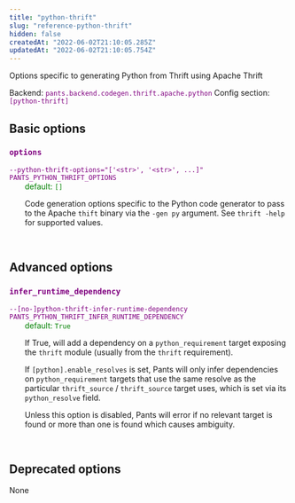 ```yaml
---
title: "python-thrift"
slug: "reference-python-thrift"
hidden: false
createdAt: "2022-06-02T21:10:05.285Z"
updatedAt: "2022-06-02T21:10:05.754Z"
---
```

Options specific to generating Python from Thrift using Apache Thrift

Backend: <span style="color: purple"><code>pants.backend.codegen.thrift.apache.python</code></span>
Config section: <span style="color: purple"><code>[python-thrift]</code></span>

## Basic options

<div style="color: purple">
  <h3><code>options</code></h3>
  <code>--python-thrift-options=&quot;['&lt;str&gt;', '&lt;str&gt;', ...]&quot;</code><br>
  <code>PANTS_PYTHON_THRIFT_OPTIONS</code><br>
</div>
<div style="padding-left: 2em;">
<span style="color: green">default: <code>[]</code></span>

<br>

Code generation options specific to the Python code generator to pass to the Apache `thift` binary via the `-gen py` argument. See `thrift -help` for supported values.
</div>
<br>


## Advanced options

<div style="color: purple">
  <h3><code>infer_runtime_dependency</code></h3>
  <code>--[no-]python-thrift-infer-runtime-dependency</code><br>
  <code>PANTS_PYTHON_THRIFT_INFER_RUNTIME_DEPENDENCY</code><br>
</div>
<div style="padding-left: 2em;">
<span style="color: green">default: <code>True</code></span>

<br>

If True, will add a dependency on a `python_requirement` target exposing the `thrift` module (usually from the `thrift` requirement).

If `[python].enable_resolves` is set, Pants will only infer dependencies on `python_requirement` targets that use the same resolve as the particular `thrift_source` / `thrift_source` target uses, which is set via its `python_resolve` field.

Unless this option is disabled, Pants will error if no relevant target is found or more than one is found which causes ambiguity.
</div>
<br>


## Deprecated options

None